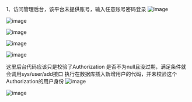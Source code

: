 1、访问管理后台，该平台未提供账号，输入任意账号密码登录
![image](https://github.com/hbdxmz/BugHuntLogger/assets/94107024/859e6c0e-c77f-4953-8bb8-910862cb58f8)  

![image](https://github.com/hbdxmz/BugHuntLogger/assets/94107024/ac469d65-b922-4a07-9e67-d492809c4c2c)

![image](https://github.com/hbdxmz/BugHuntLogger/assets/94107024/89f8d2d2-e985-4bc0-b524-63a6ef7c3dee)  

![image](https://github.com/hbdxmz/BugHuntLogger/assets/94107024/b6558fb7-6fd7-4654-b8ef-514ae3f3b55e)

![image](https://github.com/hbdxmz/BugHuntLogger/assets/94107024/9e336f5a-c69e-4cd4-80d1-28be3ff9b4a5)  

这里后台代码应该只是校验了Authorization 是否不为null且没过期，满足条件就会调用sys/user/add接口 执行在数据库插入新增用户的代码，并未校验这个Authorization的用户身份
![image](https://github.com/hbdxmz/BugHuntLogger/assets/94107024/95cbb74f-bf7e-46ac-bae5-5d3c417adfc9)  

![image](https://github.com/hbdxmz/BugHuntLogger/assets/94107024/bf01e00b-902e-4b8a-a5e5-188367c5bad1)





 


